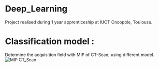 # Deep_Learning

Project realised during  1 year apprenticeship at IUCT Oncopole, Toulouse. 

# Classification model : 
Determine the acquisition field with MIP of CT-Scan, using different model. 
![MIP CT_Scan](C:\Users\wendy\Documents\STAGE\ct_1.png?raw=True)
